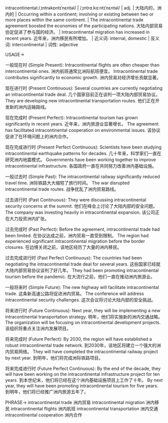 intracontinental:/ˌɪntrəkɒntɪˈnɛntəl/ | /ˌɪntrɑːkɑːntɪˈnɛntəl/ | adj. | 大陆内的，洲内的 | Occurring within a continent; involving or existing between two or more places within the same continent. |  The intracontinental trade agreement boosted the economies of the participating nations.  大陆内部贸易协定促进了参与国的经济。 | Intracontinental migration has increased in recent years. 近年来，洲内移民有所增加。 | 近义词: internal, domestic | 反义词: intercontinental | 词性: adjective

USAGE->

一般现在时 (Simple Present):
Intracontinental flights are often cheaper than intercontinental ones. 洲内航班通常比洲际航班便宜。
Intracontinental trade contributes significantly to economic growth. 洲内贸易对经济增长贡献显著。


现在进行时 (Present Continuous):
Several countries are currently negotiating an intracontinental trade deal.  几个国家目前正在谈判一项大陆内部贸易协议。
They are developing new intracontinental transportation routes. 他们正在开发新的洲内运输路线。


现在完成时 (Present Perfect):
Intracontinental tourism has grown significantly in recent years. 近年来，洲内旅游业显著增长。
The agreement has facilitated intracontinental cooperation on environmental issues.  该协议促进了在环境问题上的洲内合作。


现在完成进行时 (Present Perfect Continuous):
Scientists have been studying intracontinental earthquake patterns for decades. 几十年来，科学家们一直在研究洲内地震模式。
Governments have been working together to improve intracontinental infrastructure. 各国政府一直在共同努力改善洲内基础设施。


一般过去时 (Simple Past):
The intracontinental railway significantly reduced travel time. 洲际铁路大大缩短了旅行时间。
The war disrupted intracontinental trade routes. 战争扰乱了洲内贸易路线。


过去进行时 (Past Continuous):
They were discussing intracontinental security concerns at the summit.  他们在峰会上讨论了大陆内部的安全问题。
The company was investing heavily in intracontinental expansion.  该公司正在大力投资洲内扩张。


过去完成时 (Past Perfect):
Before the agreement, intracontinental trade had been limited.  在协议达成之前，洲内贸易一直受到限制。
The region had experienced significant intracontinental migration before the border closures. 在边境关闭之前，该地区经历了大量的洲内移民。


过去完成进行时 (Past Perfect Continuous):
The countries had been negotiating the intracontinental trade deal for several years.  这些国家已经就大陆内部贸易协议谈判了好几年。
They had been promoting intracontinental tourism before the pandemic.  在大流行之前，他们一直在推动洲内旅游业。


一般将来时 (Simple Future):
The new highway will facilitate intracontinental trade.  这条新高速公路将促进洲内贸易。
The conference will address intracontinental security challenges.  这次会议将讨论大陆内部的安全挑战。


将来进行时 (Future Continuous):
Next year, they will be implementing a new intracontinental transportation strategy. 明年，他们将实施新的洲内交通战略。
The organization will be focusing on intracontinental development projects. 该组织将重点关注洲内发展项目。


将来完成时 (Future Perfect):
By 2030, the region will have established a robust intracontinental trade network. 到2030年，该地区将建立一个强大的洲内贸易网络。
They will have completed the intracontinental railway project by next year.  到明年，他们将完成洲际铁路项目。


将来完成进行时 (Future Perfect Continuous):
By the end of the decade, they will have been working on the intracontinental infrastructure project for ten years. 到本世纪末，他们将已经在这个洲内基础设施项目上工作了十年。
By next year, they will have been promoting intracontinental tourism for five years. 到明年，他们将已经推广洲内旅游五年了。



PHRASE->
intracontinental trade 洲内贸易
intracontinental migration 洲内移民
intracontinental flights 洲内航班
intracontinental transportation 洲内交通
intracontinental cooperation 洲内合作
